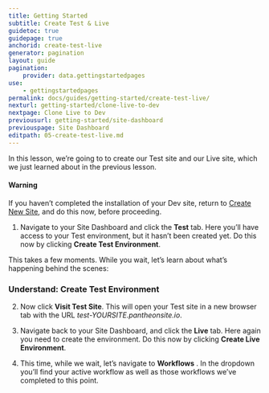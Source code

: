 ```yaml
---
title: Getting Started
subtitle: Create Test & Live
guidetoc: true
guidepage: true
anchorid: create-test-live
generator: pagination
layout: guide
pagination:
    provider: data.gettingstartedpages
use:
    - gettingstartedpages
permalink: docs/guides/getting-started/create-test-live/
nexturl: getting-started/clone-live-to-dev
nextpage: Clone Live to Dev
previousurl: getting-started/site-dashboard
previouspage: Site Dashboard
editpath: 05-create-test-live.md
---
```

In this lesson, we’re going to to create our Test site and our Live site, which we just learned about in the previous lesson.

<div class="alert alert-danger" role="alert">
  <h4 class="info">Warning</h4>
  <p>If you haven’t completed the installation of your Dev site, return to <a href=
  "/docs/guides/getting-started/create-new-site">Create New Site</a>, and do this now, before proceeding.</p>
</div>

1. Navigate to your Site Dashboard and click the **Test** tab. Here you’ll have access to your Test environment, but it hasn’t been created yet. Do this now by clicking **Create Test Environment**.

  This takes a few moments. While you wait, let’s learn about what’s happening behind the scenes:

  <div class="panel panel-video" id="accordion">
    <div class="panel-heading panel-video-heading">
      <a class="accordion-toggle panel-video-title collapsed" data-toggle="collapse" data-parent="#accordion" data-proofer-ignore data-target="#create-test-environment"><h3 class="panel-title panel-video-title" style="cursor:pointer;">Understand: Create Test Environment</h3></a>
    </div>
  </div>

2. Now click **Visit Test Site**. This will open your Test site in a new browser tab with the URL    *test-YOURSITE.pantheonsite.io*.

3. Navigate back to your Site Dashboard, and click the **Live** tab. Here again you need to create the environment. Do this now by clicking **Create Live Environment**.

4. This time, while we wait, let’s navigate to **Workflows** . In the dropdown you’ll find your active workflow as well as those workflows we’ve completed to this point.
